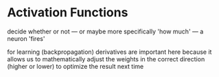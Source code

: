 # Activation Functions

decide whether or not — or maybe more specifically 'how much' —  a neuron 'fires' 

for learning (backpropagation) derivatives are important here because it allows us to mathematically adjust the weights in the correct direction (higher or lower) to optimize the result next time